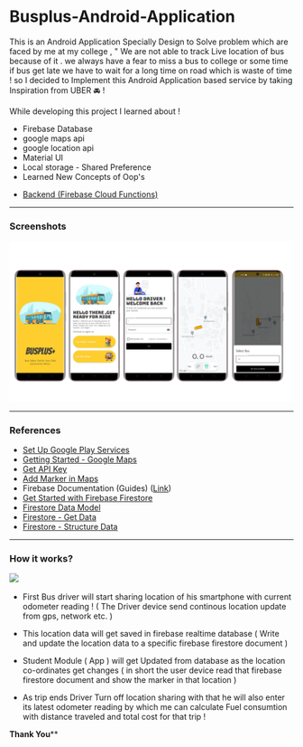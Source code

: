 # Busplus-Android-Application

This is an Android Application Specially Design to Solve problem which are faced by me at my college , " We are not able to track Live location of bus because of it . we always have a fear to miss a bus to college or some time if bus get late we have to wait for a long time on road which is waste of time ! so I decided to Implement this Android Application based service by taking Inspiration from UBER 🚘 ! 

While developing this project I learned about ! <ul><li>Firebase Database</li><li>google maps api</li><li> google location api</li> <li>Material UI </li> <li> Local storage - Shared Preference </li>
	<li> Learned New Concepts of Oop's</li> </ul> 


- [Backend (Firebase Cloud Functions)](#)

***
### Screenshots
![](Busplus.png)


***
### References
- [Set Up Google Play Services](https://developers.google.com/android/guides/setup)
- [Getting Started - Google Maps](https://developers.google.com/maps/documentation/android-api/start)
- [Get API Key](https://developers.google.com/maps/documentation/android-api/signup)
- [Add Marker in Maps](https://developers.google.com/maps/documentation/android-api/map-with-marker)
- Firebase Documentation (Guides) ([Link](https://firebase.google.com/docs/guides/))
- [Get Started with Firebase Firestore](https://firebase.google.com/docs/firestore/quickstart)
- [Firestore Data Model](https://firebase.google.com/docs/firestore/data-model)
- [Firestore - Get Data](https://firebase.google.com/docs/firestore/query-data/get-data)
- [Firestore - Structure Data](https://firebase.google.com/docs/firestore/manage-data/structure-data)

***
### How it works?
![](images/hiw.png)

- First Bus driver will start sharing location of his smartphone with current odometer reading !
  ( The Driver device send continous location update from gps, network etc. )

- This location data will get saved in firebase realtime database 
  ( Write and update the location data to a specific firebase firestore document )
  
- Student Module ( App ) will get Updated from database as the location co-ordinates get changes
  ( in short  the user device read that firebase firestore document and show the marker in that location )

- As trip ends Driver Turn off location sharing with that he will also enter its latest odometer reading by which me can calculate Fuel       consumtion with distance traveled and total cost for that trip !

 ****************************************************Thank You******************************************************
